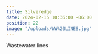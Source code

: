 ```yaml
---
title: Silveredge
date: 2024-02-15 10:36:00 -06:00
position: 22
image: "/uploads/WW%20LINES.jpg"
---
```


Wastewater lines